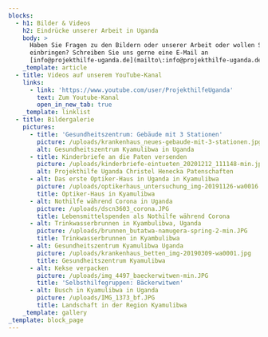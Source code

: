 ```yaml
---
blocks:
  - h1: Bilder & Videos
    h2: Eindrücke unserer Arbeit in Uganda
    body: >
      Haben Sie Fragen zu den Bildern oder unserer Arbeit oder wollen Sie sich
      einbringen? Schreiben Sie uns gerne eine E-Mail an
      [info@projekthilfe-uganda.de](mailto\:info@projekthilfe-uganda.de?subject=Informationen\&body=).
    _template: article
  - title: Videos auf unserem YouTube-Kanal
    links:
      - link: 'https://www.youtube.com/user/ProjekthilfeUganda'
        text: Zum Youtube-Kanal
        open_in_new_tab: true
    _template: linklist
  - title: Bildergalerie
    pictures:
      - title: 'Gesundheitszentrum: Gebäude mit 3 Stationen'
        picture: /uploads/krankenhaus_neues-gebaude-mit-3-stationen.jpg
        alt: Gesundheitszentrum Kyamulibwa in Uganda
      - title: Kinderbriefe an die Paten versenden
        picture: /uploads/kinderbriefe-eintueten_20201212_111148-min.jpg
        alt: Projekthilfe Uganda Christel Henecka Patenschaften
      - alt: Das erste Optiker-Haus in Uganda in Kyamulibwa
        picture: /uploads/optikerhaus_untersuchung_img-20191126-wa0016.jpg
        title: Optiker-Haus in Kyamulibwa
      - alt: Nothilfe während Corona in Uganda
        picture: /uploads/dscn3603_corona.JPG
        title: Lebensmittelspenden als Nothilfe während Corona
      - alt: Trinkwasserbrunnen in Kyambulibwa, Uganda
        picture: /uploads/brunnen_butatwa-namugera-spring-2-min.JPG
        title: Trinkwasserbrunnen in Kyambulibwa
      - alt: Gesundheitszentrum Kyamulibwa Uganda
        picture: /uploads/krankenhaus_betten_img-20190309-wa0001.jpg
        title: Gesundheitszentrum Kyamulibwa
      - alt: Kekse verpacken
        picture: /uploads/img_4497_baeckerwitwen-min.JPG
        title: 'Selbsthilfegruppen: Bäckerwitwen'
      - alt: Busch in Kyamulibwa in Uganda
        picture: /uploads/IMG_1373_bf.JPG
        title: Landschaft in der Region Kyamulibwa
    _template: gallery
_template: block_page
---
```


